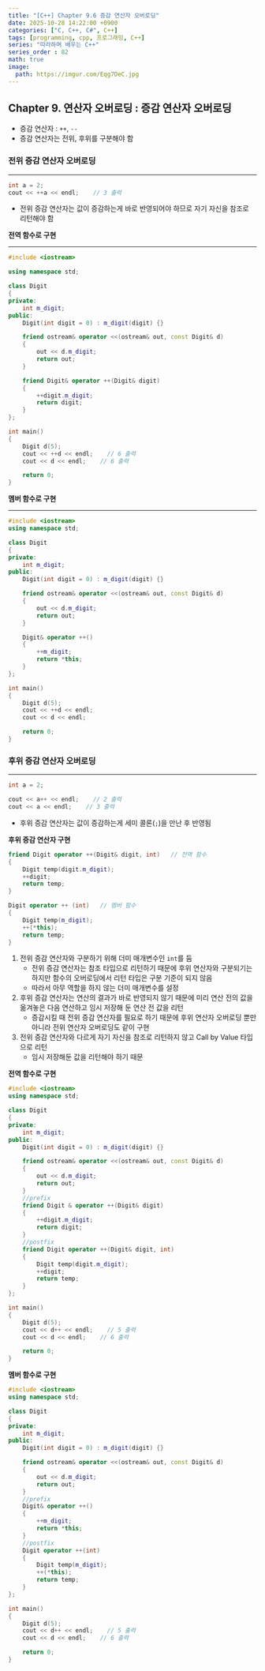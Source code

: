 ```yaml
---
title: "[C++] Chapter 9.6 증감 연산자 오버로딩"
date: 2025-10-28 14:22:00 +0900
categories: ["C, C++, C#", C++]
tags: [programming, cpp, 프로그래밍, C++]
series: "따라하며 배우는 C++"
series_order : 82
math: true
image:
  path: https://imgur.com/Eqg7DeC.jpg
---
```


## Chapter 9. 연산자 오버로딩 : 증감 연산자 오버로딩

- 증감 연산자 : `++`, `--`
- 증감 연산자는 전위, 후위를 구분해야 함

### 전위 증감 연산자 오버로딩

---

```cpp
int a = 2;
cout << ++a << endl;    // 3 출력
```

- 전위 증감 연산자는 값이 증감하는게 바로 반영되어야 하므로 자기 자신을 참조로 리턴해야 함

**전역 함수로 구현**  

---

```cpp
#include <iostream>

using namespace std;

class Digit
{
private:
    int m_digit;
public:
    Digit(int digit = 0) : m_digit(digit) {}

    friend ostream& operator <<(ostream& out, const Digit& d)
    {
        out << d.m_digit;
        return out;
    }

    friend Digit& operator ++(Digit& digit)
    {
        ++digit.m_digit;
        return digit;
    }
};

int main()
{
    Digit d(5);
    cout << ++d << endl;    // 6 출력
    cout << d << endl;    // 6 출력

    return 0;
}
```

**멤버 함수로 구현**  

---

```cpp
#include <iostream>
using namespace std;

class Digit
{
private:
    int m_digit;
public:
    Digit(int digit = 0) : m_digit(digit) {}

    friend ostream& operator <<(ostream& out, const Digit& d)
    {
        out << d.m_digit;
        return out;
    }

    Digit& operator ++()
    {
        ++m_digit;
        return *this;
    }
};

int main()
{
    Digit d(5);
    cout << ++d << endl;
    cout << d << endl;

    return 0;
}
```

### 후위 증감 연산자 오버로딩

---

```cpp
int a = 2;

cout << a++ << endl;    // 2 출력
cout << a << endl;    // 3 출력
```

- 후위 증감 연산자는 값이 증감하는게 세미 콜론(`;`)을 만난 후 반영됨

**후위 증감 연산자 구현**  

```cpp
friend Digit operator ++(Digit& digit, int)   // 전역 함수
{
    Digit temp(digit.m_digit);
    ++digit;
    return temp;
}

Digit operator ++ (int)   // 멤버 함수
{
    Digit temp(m_digit); 
    ++(*this); 
    return temp; 
}
```

1. 전위 증감 연산자와 구분하기 위해 더미 매개변수인 `int`를 둠
   - 전위 증감 연산자는 참조 타입으로 리턴하기 때문에 후위 연산자와 구분되기는 하지만 함수의 오버로딩에서 리턴 타입은 구분 기준이 되지 않음
   - 따라서 아무 역할을 하지 않는 더미 매개변수를 설정
2. 후위 증감 연산자는 연산의 결과가 바로 반영되지 않기 때문에 미리 연산 전의 값을 옮겨놓은 다음 연산하고 임시 저장해 둔 연산 전 값을 리턴
   - 증감시킬 때 전위 증감 연산자를 필요로 하기 때문에 후위 연산자 오버로딩 뿐만 아니라 전위 연산자 오버로딩도 같이 구현
3. 전위 증감 연산자와 다르게 자기 자신을 참조로 리턴하지 않고 Call by Value 타입으로 리턴
   - 임시 저장해둔 값을 리턴해야 하기 때문

**전역 함수로 구현**  

```cpp
#include <iostream>
using namespace std;

class Digit
{
private:
    int m_digit;
public:
    Digit(int digit = 0) : m_digit(digit) {}

    friend ostream& operator <<(ostream& out, const Digit& d)
    {
        out << d.m_digit;
        return out;
    }
    //prefix
    friend Digit & operator ++(Digit& digit)
    {
        ++digit.m_digit;
        return digit;
    }
    //postfix
    friend Digit operator ++(Digit& digit, int)
    {
        Digit temp(digit.m_digit);
        ++digit;
        return temp;
    }
};

int main()
{
    Digit d(5);
    cout << d++ << endl;    // 5 출력
    cout << d << endl;    // 6 출력

    return 0;
}
```

**멤버 함수로 구현**  

```cpp
#include <iostream>
using namespace std;

class Digit
{
private:
    int m_digit;
public:
    Digit(int digit = 0) : m_digit(digit) {}

    friend ostream& operator <<(ostream& out, const Digit& d)
    {
        out << d.m_digit;
        return out;
    }
    //prefix
    Digit& operator ++()
    {
        ++m_digit;
        return *this;
    }
    //postfix
    Digit operator ++(int)
    {
        Digit temp(m_digit); 
        ++(*this);
        return temp;
    }
};

int main()
{
    Digit d(5);
    cout << d++ << endl;    // 5 출력
    cout << d << endl;    // 6 출력

    return 0;
}
```
